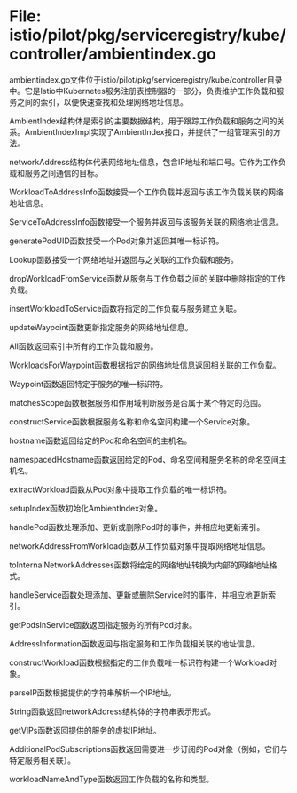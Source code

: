 # File: istio/pilot/pkg/serviceregistry/kube/controller/ambientindex.go

ambientindex.go文件位于istio/pilot/pkg/serviceregistry/kube/controller目录中。它是Istio中Kubernetes服务注册表控制器的一部分，负责维护工作负载和服务之间的索引，以便快速查找和处理网络地址信息。

AmbientIndex结构体是索引的主要数据结构，用于跟踪工作负载和服务之间的关系。AmbientIndexImpl实现了AmbientIndex接口，并提供了一组管理索引的方法。

networkAddress结构体代表网络地址信息，包含IP地址和端口号。它作为工作负载和服务之间通信的目标。

WorkloadToAddressInfo函数接受一个工作负载并返回与该工作负载关联的网络地址信息。

ServiceToAddressInfo函数接受一个服务并返回与该服务关联的网络地址信息。

generatePodUID函数接受一个Pod对象并返回其唯一标识符。

Lookup函数接受一个网络地址并返回与之关联的工作负载和服务。

dropWorkloadFromService函数从服务与工作负载之间的关联中删除指定的工作负载。

insertWorkloadToService函数将指定的工作负载与服务建立关联。

updateWaypoint函数更新指定服务的网络地址信息。

All函数返回索引中所有的工作负载和服务。

WorkloadsForWaypoint函数根据指定的网络地址信息返回相关联的工作负载。

Waypoint函数返回特定于服务的唯一标识符。

matchesScope函数根据服务和作用域判断服务是否属于某个特定的范围。

constructService函数根据服务名称和命名空间构建一个Service对象。

hostname函数返回给定的Pod和命名空间的主机名。

namespacedHostname函数返回给定的Pod、命名空间和服务名称的命名空间主机名。

extractWorkload函数从Pod对象中提取工作负载的唯一标识符。

setupIndex函数初始化AmbientIndex对象。

handlePod函数处理添加、更新或删除Pod时的事件，并相应地更新索引。

networkAddressFromWorkload函数从工作负载对象中提取网络地址信息。

toInternalNetworkAddresses函数将给定的网络地址转换为内部的网络地址格式。

handleService函数处理添加、更新或删除Service时的事件，并相应地更新索引。

getPodsInService函数返回指定服务的所有Pod对象。

AddressInformation函数返回与指定服务和工作负载相关联的地址信息。

constructWorkload函数根据指定的工作负载唯一标识符构建一个Workload对象。

parseIP函数根据提供的字符串解析一个IP地址。

String函数返回networkAddress结构体的字符串表示形式。

getVIPs函数返回提供的服务的虚拟IP地址。

AdditionalPodSubscriptions函数返回需要进一步订阅的Pod对象（例如，它们与特定服务相关联）。

workloadNameAndType函数返回工作负载的名称和类型。


